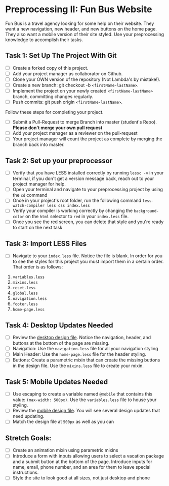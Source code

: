# Preprocessing II: Fun Bus Website

Fun Bus is a travel agency looking for some help on their website. They want a new navigation, new header, and new buttons on the home page. They also want a mobile version of their site styled. Use your preprocessing knowledge to accomplish their tasks.

## Task 1: Set Up The Project With Git

-   [ ] Create a forked copy of this project.
-   [ ] Add your project manager as collaborator on Github.
-   [ ] Clone your OWN version of the repository (Not Lambda's by mistake!).
-   [ ] Create a new branch: git checkout -b `<firstName-lastName>`.
-   [ ] Implement the project on your newly created `<firstName-lastName>` branch, committing changes regularly.
-   [ ] Push commits: git push origin `<firstName-lastName>`.

Follow these steps for completing your project.

-   [ ] Submit a Pull-Request to merge <firstName-lastName> Branch into master (student's Repo). **Please don't merge your own pull request**
-   [ ] Add your project manager as a reviewer on the pull-request
-   [ ] Your project manager will count the project as complete by merging the branch back into master.

## Task 2: Set up your preprocessor

-   [ ] Verify that you have LESS installed correctly by running `lessc -v` in your terminal, if you don't get a version message back, reach out to your project manager for help.
-   [ ] Open your terminal and navigate to your preprocessing project by using the `cd` command
-   [ ] Once in your project's root folder, run the following command `less-watch-compiler less css index.less`
-   [ ] Verify your compiler is working correctly by changing the `background-color` on the `html` selector to `red` in your `index.less` file.
-   [ ] Once you see the red screen, you can delete that style and you're ready to start on the next task

## Task 3: Import LESS Files

-   [ ] Navigate to your `index.less` file. Notice the file is blank. In order for you to see the styles for this project you must import them in a certain order. That order is as follows:

1. `variables.less`
2. `mixins.less`
3. `reset.less`
4. `global.less`
5. `navigation.less`
6. `footer.less`
7. `home-page.less`

## Task 4: Desktop Updates Needed

-   [ ] Review the [desktop design file](design-files/fun-bus-desktop.png). Notice the navigation, header, and buttons at the bottom of the page are missing.
-   [ ] Navigation: Use the `navigation.less` file for all your navigation styling
-   [ ] Main Header: Use the `home-page.less` file for the header styling.
-   [ ] Buttons: Create a parametric mixin that can create the missing buttons in the design file. Use the `mixins.less` file to create your mixin.

## Task 5: Mobile Updates Needed

-   [ ] Use escaping to create a variable named `@mobile` that contains this value: `(max-width: 500px)`. Use the `variables.less` file to house your styling.
-   [ ] Review the [mobile design file](design-files/fun-bus-mobile.png). You will see several design updates that need updating.
-   [ ] Match the design file at `500px` as well as you can

## Stretch Goals:

-   [ ] Create an animation mixin using parametric mixins
-   [ ] Introduce a form with inputs allowing users to select a vacation package and a submit button at the bottom of the page. Introduce inputs for name, email, phone number, and an area for them to leave special instructions.
-   [ ] Style the site to look good at all sizes, not just desktop and phone
